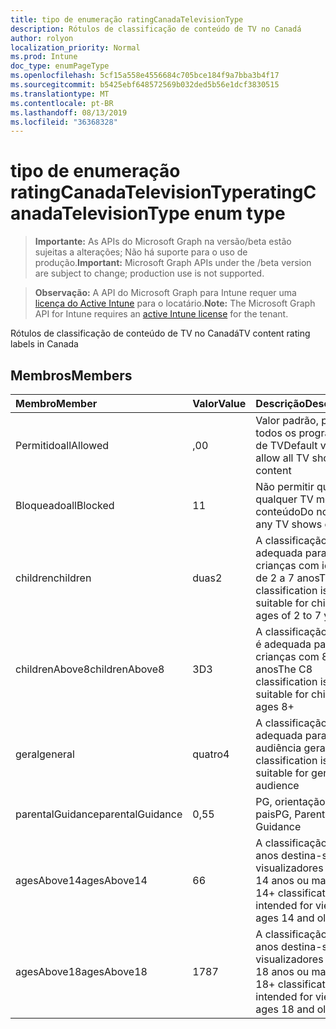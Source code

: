 ```yaml
---
title: tipo de enumeração ratingCanadaTelevisionType
description: Rótulos de classificação de conteúdo de TV no Canadá
author: rolyon
localization_priority: Normal
ms.prod: Intune
doc_type: enumPageType
ms.openlocfilehash: 5cf15a558e4556684c705bce184f9a7bba3b4f17
ms.sourcegitcommit: b5425ebf648572569b032ded5b56e1dcf3830515
ms.translationtype: MT
ms.contentlocale: pt-BR
ms.lasthandoff: 08/13/2019
ms.locfileid: "36368328"
---
```

# <a name="ratingcanadatelevisiontype-enum-type"></a><span data-ttu-id="ed9fe-103">tipo de enumeração ratingCanadaTelevisionType</span><span class="sxs-lookup"><span data-stu-id="ed9fe-103">ratingCanadaTelevisionType enum type</span></span>

> <span data-ttu-id="ed9fe-104">**Importante:** As APIs do Microsoft Graph na versão/beta estão sujeitas a alterações; Não há suporte para o uso de produção.</span><span class="sxs-lookup"><span data-stu-id="ed9fe-104">**Important:** Microsoft Graph APIs under the /beta version are subject to change; production use is not supported.</span></span>

> <span data-ttu-id="ed9fe-105">**Observação:** A API do Microsoft Graph para Intune requer uma [licença do Active Intune](https://go.microsoft.com/fwlink/?linkid=839381) para o locatário.</span><span class="sxs-lookup"><span data-stu-id="ed9fe-105">**Note:** The Microsoft Graph API for Intune requires an [active Intune license](https://go.microsoft.com/fwlink/?linkid=839381) for the tenant.</span></span>

<span data-ttu-id="ed9fe-106">Rótulos de classificação de conteúdo de TV no Canadá</span><span class="sxs-lookup"><span data-stu-id="ed9fe-106">TV content rating labels in Canada</span></span>

## <a name="members"></a><span data-ttu-id="ed9fe-107">Membros</span><span class="sxs-lookup"><span data-stu-id="ed9fe-107">Members</span></span>
|<span data-ttu-id="ed9fe-108">Membro</span><span class="sxs-lookup"><span data-stu-id="ed9fe-108">Member</span></span>|<span data-ttu-id="ed9fe-109">Valor</span><span class="sxs-lookup"><span data-stu-id="ed9fe-109">Value</span></span>|<span data-ttu-id="ed9fe-110">Descrição</span><span class="sxs-lookup"><span data-stu-id="ed9fe-110">Description</span></span>|
|:---|:---|:---|
|<span data-ttu-id="ed9fe-111">Permitido</span><span class="sxs-lookup"><span data-stu-id="ed9fe-111">allAllowed</span></span>|<span data-ttu-id="ed9fe-112">,0</span><span class="sxs-lookup"><span data-stu-id="ed9fe-112">0</span></span>|<span data-ttu-id="ed9fe-113">Valor padrão, permitir todos os programas de TV</span><span class="sxs-lookup"><span data-stu-id="ed9fe-113">Default value, allow all TV shows content</span></span>|
|<span data-ttu-id="ed9fe-114">Bloqueado</span><span class="sxs-lookup"><span data-stu-id="ed9fe-114">allBlocked</span></span>|<span data-ttu-id="ed9fe-115">1</span><span class="sxs-lookup"><span data-stu-id="ed9fe-115">1</span></span>|<span data-ttu-id="ed9fe-116">Não permitir que qualquer TV mostre conteúdo</span><span class="sxs-lookup"><span data-stu-id="ed9fe-116">Do not allow any TV shows content</span></span>|
|<span data-ttu-id="ed9fe-117">children</span><span class="sxs-lookup"><span data-stu-id="ed9fe-117">children</span></span>|<span data-ttu-id="ed9fe-118">duas</span><span class="sxs-lookup"><span data-stu-id="ed9fe-118">2</span></span>|<span data-ttu-id="ed9fe-119">A classificação C é adequada para crianças com idade de 2 a 7 anos</span><span class="sxs-lookup"><span data-stu-id="ed9fe-119">The C classification is suitable for children ages of 2 to 7 years</span></span>|
|<span data-ttu-id="ed9fe-120">childrenAbove8</span><span class="sxs-lookup"><span data-stu-id="ed9fe-120">childrenAbove8</span></span>|<span data-ttu-id="ed9fe-121">3D</span><span class="sxs-lookup"><span data-stu-id="ed9fe-121">3</span></span>|<span data-ttu-id="ed9fe-122">A classificação do C8 é adequada para crianças com 8 anos</span><span class="sxs-lookup"><span data-stu-id="ed9fe-122">The C8 classification is suitable for children ages 8+</span></span>|
|<span data-ttu-id="ed9fe-123">geral</span><span class="sxs-lookup"><span data-stu-id="ed9fe-123">general</span></span>|<span data-ttu-id="ed9fe-124">quatro</span><span class="sxs-lookup"><span data-stu-id="ed9fe-124">4</span></span>|<span data-ttu-id="ed9fe-125">A classificação G é adequada para a audiência geral</span><span class="sxs-lookup"><span data-stu-id="ed9fe-125">The G classification is suitable for general audience</span></span>|
|<span data-ttu-id="ed9fe-126">parentalGuidance</span><span class="sxs-lookup"><span data-stu-id="ed9fe-126">parentalGuidance</span></span>|<span data-ttu-id="ed9fe-127">0,5</span><span class="sxs-lookup"><span data-stu-id="ed9fe-127">5</span></span>|<span data-ttu-id="ed9fe-128">PG, orientação dos pais</span><span class="sxs-lookup"><span data-stu-id="ed9fe-128">PG, Parental Guidance</span></span>|
|<span data-ttu-id="ed9fe-129">agesAbove14</span><span class="sxs-lookup"><span data-stu-id="ed9fe-129">agesAbove14</span></span>|<span data-ttu-id="ed9fe-130">6</span><span class="sxs-lookup"><span data-stu-id="ed9fe-130">6</span></span>|<span data-ttu-id="ed9fe-131">A classificação de 14 anos destina-se a visualizadores com 14 anos ou mais</span><span class="sxs-lookup"><span data-stu-id="ed9fe-131">The 14+ classification is intended for viewers ages 14 and older</span></span>|
|<span data-ttu-id="ed9fe-132">agesAbove18</span><span class="sxs-lookup"><span data-stu-id="ed9fe-132">agesAbove18</span></span>|<span data-ttu-id="ed9fe-133">178</span><span class="sxs-lookup"><span data-stu-id="ed9fe-133">7</span></span>|<span data-ttu-id="ed9fe-134">A classificação de 18 anos destina-se a visualizadores com 18 anos ou mais</span><span class="sxs-lookup"><span data-stu-id="ed9fe-134">The 18+ classification is intended for viewers ages 18 and older</span></span>|



